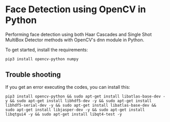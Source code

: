 # Face Detection using OpenCV in Python

Performing face detection using both Haar Cascades and Single Shot MultiBox Detector methods with
OpenCV's dnn module in Python.

To get started, install the requirements:

```pip3 install opencv-python numpy```

## Trouble shooting

If you get an error executing the codes, you can install this:

```
pip3 install opencv-python && sudo apt-get install libatlas-base-dev -y && sudo apt-get install libhdf5-dev -y && sudo apt-get install libhdf5-serial-dev -y && sudo apt-get install libatlas-base-dev && sudo apt-get install libjasper-dev -y && sudo apt-get install libqtgui4 -y && sudo apt-get install libqt4-test -y
```